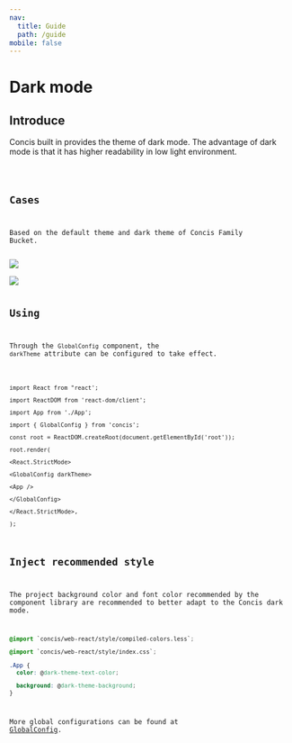 ```yaml
---
nav:
  title: Guide
  path: /guide
mobile: false
---
```


# Dark mode

## Introduce

Concis built in provides the theme of dark mode. The advantage of dark mode is that it has higher readability in low light environment.

<code src="../../packages/concis-react/src/GlobalConfig/demos/index2.tsx" />

## Cases

Based on the default theme and dark theme of Concis Family Bucket.

<img src="https://concis.org.cn/images/concis-light-template.jpg" />

<img src="https://concis.org.cn/images/concis-dark-template.jpg" />

## Using

Through the `GlobalConfig` component, the `darkTheme` attribute can be configured to take effect.

```tsx pure

import React from "react';

import ReactDOM from 'react-dom/client';

import App from './App';

import { GlobalConfig } from 'concis';

const root = ReactDOM.createRoot(document.getElementById('root'));

root.render(

<React.StrictMode>

<GlobalConfig darkTheme>

<App />

</GlobalConfig>

</React.StrictMode>,

);

```

## Inject recommended style

The project background color and font color recommended by the component library are recommended to better adapt to the Concis dark mode.

```css pure
@import `concis/web-react/style/compiled-colors.less`;

@import `concis/web-react/style/index.css`;

.App {
  color: @dark-theme-text-color;

  background: @dark-theme-background;
}
```

More global configurations can be found at <a href="https://concis.org.cn/#/common/global-config">GlobalConfig</a>.
